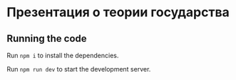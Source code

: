 
  # Презентация о теории государства


  ## Running the code

  Run `npm i` to install the dependencies.

  Run `npm run dev` to start the development server.
  
